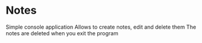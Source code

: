 ﻿# Notes
Simple console application
Allows to create notes, edit and delete them
The notes are deleted when you exit the program